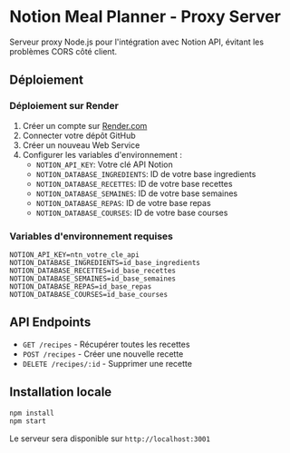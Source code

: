# Notion Meal Planner - Proxy Server

Serveur proxy Node.js pour l'intégration avec Notion API, évitant les problèmes CORS côté client.

## Déploiement

### Déploiement sur Render

1. Créer un compte sur [Render.com](https://render.com)
2. Connecter votre dépôt GitHub
3. Créer un nouveau Web Service
4. Configurer les variables d'environnement :
   - `NOTION_API_KEY`: Votre clé API Notion
   - `NOTION_DATABASE_INGREDIENTS`: ID de votre base ingredients
   - `NOTION_DATABASE_RECETTES`: ID de votre base recettes
   - `NOTION_DATABASE_SEMAINES`: ID de votre base semaines
   - `NOTION_DATABASE_REPAS`: ID de votre base repas
   - `NOTION_DATABASE_COURSES`: ID de votre base courses

### Variables d'environnement requises

```env
NOTION_API_KEY=ntn_votre_cle_api
NOTION_DATABASE_INGREDIENTS=id_base_ingredients
NOTION_DATABASE_RECETTES=id_base_recettes
NOTION_DATABASE_SEMAINES=id_base_semaines
NOTION_DATABASE_REPAS=id_base_repas
NOTION_DATABASE_COURSES=id_base_courses
```

## API Endpoints

- `GET /recipes` - Récupérer toutes les recettes
- `POST /recipes` - Créer une nouvelle recette
- `DELETE /recipes/:id` - Supprimer une recette

## Installation locale

```bash
npm install
npm start
```

Le serveur sera disponible sur `http://localhost:3001`
